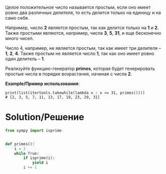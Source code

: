 Целое положительное число называется простым, если оно имеет ровно два различных делителя, то есть делится только на
единицу и на само себя.

Например, число **2** является простым, так как делится только на **1** и **2**. Также простыми являются, например,
числа **3**, **5**, **31**, и еще бесконечно много чисел.

Число 4, например, не является простым, так как имеет три делителя – **1**, **2**, **4**. Также простым не является
число **1**, так как оно имеет ровно один делитель – **1**.

Реализуйте функцию-генератор **primes**, которая будет генерировать простые числа в порядке возрастания, начиная с
числа **2**.

**Example/Пример использования**:﻿

```
print(list(itertools.takewhile(lambda x : x <= 31, primes())))
# [2, 3, 5, 7, 11, 13, 17, 19, 23, 29, 31]
```

# Solution/Решение

```python
from sympy import isprime


def primes():
    i = 2
    while True:
        if isprime(i):
            yield i
        i += 1
```
